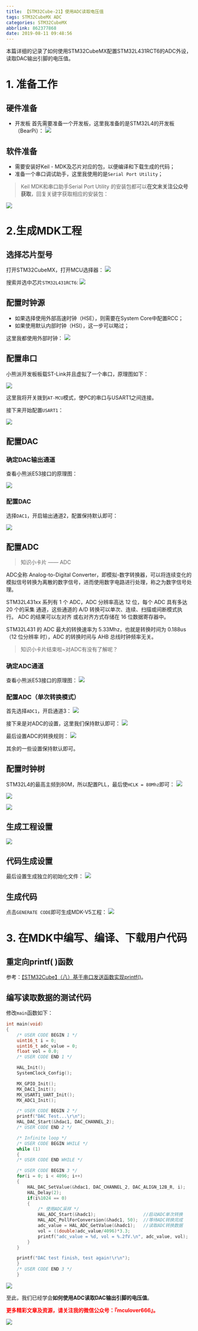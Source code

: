 ```yaml
---
title: 【STM32Cube-21】使用ADC读取电压值
tags: STM32CubeMX ADC
categories: STM32CubeMX
abbrlink: 862377868
date: 2019-08-11 09:48:56
---
```


本篇详细的记录了如何使用STM32CubeMX配置STM32L431RCT6的ADC外设，读取DAC输出引脚的电压值。
<!--more-->

# 1. 准备工作
## 硬件准备
- 开发板
首先需要准备一个开发板，这里我准备的是STM32L4的开发板（BearPi）：
![](http://mculover666.cn/image/20190806/9uiPTi5odYSj.png?imageslim)

## 软件准备
- 需要安装好Keil - MDK及芯片对应的包，以便编译和下载生成的代码；
- 准备一个串口调试助手，这里我使用的是`Serial Port Utility`；

>Keil MDK和串口助手Serial Port Utility 的安装包都可以**在文末关注公众号获取**，回复关键字获取相应的安装包：

![](http://mculover666.cn/image/20190814/gubaOwmETp1w.png?imageslim)

# 2.生成MDK工程
## 选择芯片型号
打开STM32CubeMX，打开MCU选择器：
![](http://mculover666.cn/image/20190806/gBP6glmUSH80.png?imageslim)

搜索并选中芯片`STM32L431RCT6`:
![](http://mculover666.cn/image/20190806/gnyHwdl53uVD.png?imageslim)

## 配置时钟源
- 如果选择使用外部高速时钟（HSE），则需要在System Core中配置RCC；
- 如果使用默认内部时钟（HSI），这一步可以略过；

这里我都使用外部时钟：
![](http://mculover666.cn/image/20190806/k593lGGb5tlW.png?imageslim)

## 配置串口
小熊派开发板板载ST-Link并且虚拟了一个串口，原理图如下：

![](http://mculover666.cn/image/20190814/IwyXONVefPx9.png?imageslim)

这里我将开关拨到`AT-MCU`模式，使PC的串口与USART1之间连接。

接下来开始配置`USART1`：

![](http://mculover666.cn/image/20190814/nLMRMYtmzghl.png?imageslim)

## 配置DAC

### 确定DAC输出通道
查看小熊派E53接口的原理图：

![](http://mculover666.cn/blog/20191016/QlodtDUnaD4B.png?imageslim)

### 配置DAC
选择`DAC1`，开启输出通道2，配置保持默认即可：

![](http://mculover666.cn/blog/20191016/hSKFOGJtERVf.png?imageslim)


## 配置ADC

>知识小卡片 —— ADC

ADC全称 Analog-to-Digital Converter，即模拟-数字转换器，可以将连续变化的模拟信号转换为离散的数字信号，进而使用数字电路进行处理，称之为数字信号处理。

STM32L431xx 系列有 1 个 ADC，ADC 分辨率高达 12 位，每个 ADC 具有多达 20 个的采集
通道，这些通道的 A/D 转换可以单次、连续、扫描或间断模式执行。 ADC 的结果可以左对齐
或右对齐方式存储在 16 位数据寄存器中。

STM32L431 的 ADC 最大的转换速率为 5.33Mhz，也就是转换时间为 0.188us（12 位分辨率
时），ADC 的转换时间与 AHB 总线时钟频率无关。

>知识小卡片结束啦~对ADC有没有了解呢？

### 确定ADC通道
查看小熊派E53接口的原理图：
![](http://mculover666.cn/image/20190806/whMjICDhBLkz.png?imageslim)

### 配置ADC（单次转换模式）
首先选择`ADC1`，开启通道3：
![](http://mculover666.cn/image/20190806/4W3UD4FP2vfB.png?imageslim)

接下来是对ADC的设置，这里我们保持默认即可：
![](http://mculover666.cn/image/20190806/y1bnlxAf4IOd.png?imageslim)

最后设置ADC的转换规则：
![](http://mculover666.cn/image/20190806/TnzK4JjLXoeD.png?imageslim)

其余的一些设置保持默认即可。

## 配置时钟树
STM32L4的最高主频到80M，所以配置PLL，最后使`HCLK = 80Mhz`即可：
![](http://mculover666.cn/image/20190806/1TQg7frjRpVr.png?imageslim)

![](http://mculover666.cn/image/20190808/EVKCwrQNEWcl.png?imageslim)

![](http://mculover666.cn/image/20190806/Dje8nuTMdpQY.png?imageslim)


## 生成工程设置
![](http://mculover666.cn/blog/20191017/x3mIUssnNwpC.png?imageslim)

## 代码生成设置
最后设置生成独立的初始化文件：
![](http://mculover666.cn/image/20190806/T6WvSK6Dfpts.png?imageslim)

## 生成代码
点击`GENERATE CODE`即可生成MDK-V5工程：
![](http://mculover666.cn/image/20190806/s0jGhLBWW6Cm.png?imageslim)

# 3. 在MDK中编写、编译、下载用户代码
## 重定向printf( )函数
参考：[【STM32Cube】（八）基于串口发送函数实现printf()](https://blog.csdn.net/Mculover666/article/details/95975461)。


## 编写读取数据的测试代码
修改`main`函数如下：
```c
int main(void)
{
    /* USER CODE BEGIN 1 */
    uint16_t i = 0;
    uint16_t adc_value = 0;
    float vol = 0.0;
    /* USER CODE END 1 */

    HAL_Init();
    SystemClock_Config();

    MX_GPIO_Init();
    MX_DAC1_Init();
    MX_USART1_UART_Init();
    MX_ADC1_Init();

    /* USER CODE BEGIN 2 */
    printf("DAC Test...\r\n");
    HAL_DAC_Start(&hdac1, DAC_CHANNEL_2);
    /* USER CODE END 2 */

    /* Infinite loop */
    /* USER CODE BEGIN WHILE */
    while (1)
    {
    /* USER CODE END WHILE */

    /* USER CODE BEGIN 3 */
    for(i = 0; i < 4096; i++)
    {
        HAL_DAC_SetValue(&hdac1, DAC_CHANNEL_2, DAC_ALIGN_12B_R, i);
        HAL_Delay(2);
        if(i%1024 == 0)
        {
            /* 使用ADC采样 */
            HAL_ADC_Start(&hadc1);	                //启动ADC单次转换
            HAL_ADC_PollForConversion(&hadc1, 50);	//等待ADC转换完成
            adc_value = HAL_ADC_GetValue(&hadc1); 	//读取ADC转换数据
            vol = ((double)adc_value/4096)*3.3;
            printf("adc_value = %d, vol = %.2fV.\n", adc_value, vol);
        }
    }

    printf("DAC test finish, test again!\r\n");
    }
    /* USER CODE END 3 */
    }
```

![](http://mculover666.cn/blog/20191017/MEU1HS8DGg0S.png?imageslim)

至此，我们已经学会**如何使用ADC读取DAC输出引脚的电压值**。

**<font color="#FF0000">更多精彩文章及资源，请关注我的微信公众号：『mculover666』。</font>**

![](http://mculover666.cn/image/20190814/NQqt1eRxrl1K.png?imageslim)

